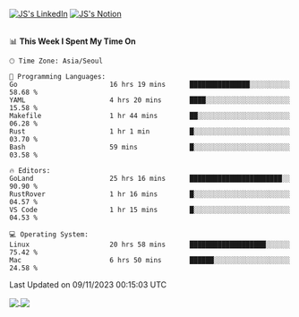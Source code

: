 
[![JS's LinkedIn](https://img.shields.io/badge/LinkedIn-blue?style=for-the-badge&logo=linkedin)](https://www.linkedin.com/in/jaeseung-lee-5a2a32139/) 
[![JS's Notion](https://img.shields.io/badge/Notion-black?style=for-the-badge&logo=notion)](https://bit.ly/ljswiki1) <br><br>
<!-- ![JS's GitHub stats](https://github-readme-stats-lemon-five.vercel.app/api?username=tkxkd0159&hide=contribs,prs,stars,issues&show_icons=true&theme=react&include_all_commits=true)   -->
<!-- ![Top Langs](https://github-readme-stats-lemon-five.vercel.app/api/top-langs/?username=tkxkd0159&layout=compact&hide=jupyter%20notebook,scss,html,css&langs_count=10)  -->


<!--START_SECTION:waka-->
📊 **This Week I Spent My Time On** 

```text
🕑︎ Time Zone: Asia/Seoul

💬 Programming Languages: 
Go                       16 hrs 19 mins      ███████████████░░░░░░░░░░   58.68 % 
YAML                     4 hrs 20 mins       ████░░░░░░░░░░░░░░░░░░░░░   15.58 % 
Makefile                 1 hr 44 mins        ██░░░░░░░░░░░░░░░░░░░░░░░   06.28 % 
Rust                     1 hr 1 min          █░░░░░░░░░░░░░░░░░░░░░░░░   03.70 % 
Bash                     59 mins             █░░░░░░░░░░░░░░░░░░░░░░░░   03.58 % 

🔥 Editors: 
GoLand                   25 hrs 16 mins      ███████████████████████░░   90.90 % 
RustRover                1 hr 16 mins        █░░░░░░░░░░░░░░░░░░░░░░░░   04.57 % 
VS Code                  1 hr 15 mins        █░░░░░░░░░░░░░░░░░░░░░░░░   04.53 % 

💻 Operating System: 
Linux                    20 hrs 58 mins      ███████████████████░░░░░░   75.42 % 
Mac                      6 hrs 50 mins       ██████░░░░░░░░░░░░░░░░░░░   24.58 % 
```


 Last Updated on 09/11/2023 00:15:03 UTC
<!--END_SECTION:waka-->

<a href="https://github.com/tkxkd0159/dsalgo">
  <img align="center" src="https://github-readme-stats-lemon-five.vercel.app/api/pin/?username=tkxkd0159&repo=dsalgo&theme=react" />
</a>
<a href="https://github.com/tkxkd0159/books">
  <img align="center" src="https://github-readme-stats-lemon-five.vercel.app/api/pin/?username=tkxkd0159&repo=books&theme=react" />
</a>

<!---
- 🔭 I’m currently working on ...
- 🌱 I’m currently learning blockchain and distributed network
- 👯 I’m looking to collaborate on ...
- 🤔 I’m looking for help with ...
- 💬 Ask me about ...
- 📫 How to reach me: ...
- 😄 Pronouns: ...
- ⚡ Fun fact: ...
-->
